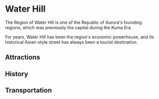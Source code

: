 # Water Hill

The Region of Water Hill is one of the Republic of Aurora's founding regions, which was previously the capital during the Kuma Era.

For years, Water Hill has been the region's economic powerhouse, and its historical Asian-style street has always been a tourist destination.

## Attractions

## History

## Transportation&#x20;
